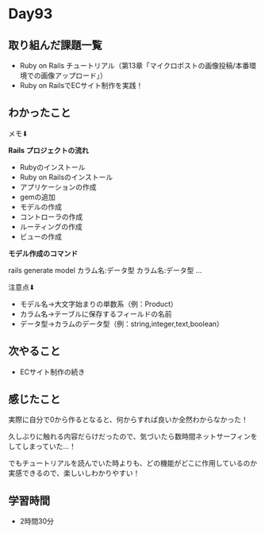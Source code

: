 # Day93
## 取り組んだ課題一覧
- Ruby on Rails チュートリアル（第13章「マイクロポストの画像投稿/本番環境での画像アップロード」）
- Ruby on RailsでECサイト制作を実践！
## わかったこと
メモ⬇︎
 
**Rails プロジェクトの流れ**
 
  - Rubyのインストール
  - Ruby on Railsのインストール
  - アプリケーションの作成
  - gemの追加
  - モデルの作成
  - コントローラの作成
  - ルーティングの作成
  - ビューの作成
 
**モデル作成のコマンド**
 
 rails generate model カラム名:データ型 カラム名:データ型 ...
 
 注意点⬇︎
  
  - モデル名→大文字始まりの単数系（例：Product）
  - カラム名→テーブルに保存するフィールドの名前
  - データ型→カラムのデータ型（例：string,integer,text,boolean）
 
## 次やること
- ECサイト制作の続き
## 感じたこと
実際に自分で0から作るとなると、何からすれば良いか全然わからなかった！
 
久しぶりに触れる内容だらけだったので、気づいたら数時間ネットサーフィンをしてしまっていた…！
 
でもチュートリアルを読んでいた時よりも、どの機能がどこに作用しているのか実感できるので、楽しいしわかりやすい！
## 学習時間
- 2時間30分
